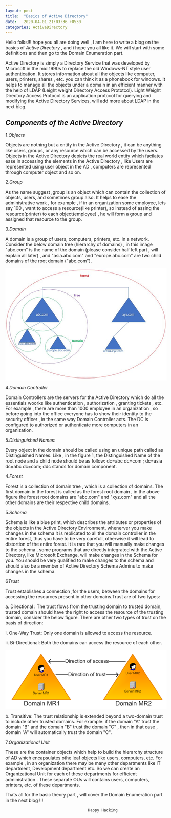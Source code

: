 ```yaml
---
layout: post
title:  "Basics of Active Directory"
date:   2020-04-01 21:03:36 +0530
categories: ActiveDirectory
---
```

Hello folks!!! hope you all are doing well , I am here to write a blog on the basics of *Active Directory* , and i hope you all like it. We will start with some definitions and then go to the Domain Enumeration part.

Active Directory is simply a Directory Service that was developed by Microsoft in the mid 1990s to replace the old Windows-NT style user authentication. It stores information about all the objects like computer, users, printers, shares , etc. you can think it as a phonebook for windows. It helps to manage all the objects under a domain in an efficient manner with the help of LDAP (Leight weight Directory Access Prototcol). Light Weight Directory Access Protocol is an application protocol for querying and modifying the Active Directory Services, will add more about LDAP in the next blog.


## *Components of the Active Directory*

1.*Objects*

Objects are nothing but a  entity in the Active Directory , it can be anything like users, groups, or any resource which can be accessed by the users. Objects in the Active DIrectory depicts the real world entity which facilates ease in accessing the elements in the Active Directory , like Users are represented using user object in the AD , computers are represented through computer object and so on.

2.*Group*

As the name suggest ,group is an object which can contain the collection of objects, users, and sometimes group also. It helps to ease the administrative work , for example , if in an organization some employee, lets say 100 , want to access a resource(like printer), so instead of assing the resource(printer) to each object(employee) , he will form a group and assigned that resource to the group.

3.*Domain*

A domain is a group of users, computers, printers, etc. in a network. Consider the below domain tree (hierarchy of domains) , in this image "abc.com" is the name of the domain (please consider half left part , will explain all later) , and "asia.abc.com" and "europe.abc.com" are two child domains of the root domain ("abc.com").

<img src="https://raw.githubusercontent.com/SecTheBit/plainwhite-jekyll/gh-pages/assets/ad_forest_img1.jpg" align="middle">

4.*Domain Controller* 

Domain Controllers are the servers for the Active Directory which do all the essentials woorks like authentication , authorization , granting tickets , etc. For example , there are more than 1000 employee in an organization , so before going into the office everyone has to show their identity to the security officer , in the same way Domain Controller acts. The DC is configured to authorized or authenticate more computers in an organization.

5.*Distinguished Names*:

Every object in the domain should be called using an unique path called as Distinguished Names. Like , in the figure 1, the Distinguished Name of the root node and a child node should be as follow:
dc=abc dc=com ; dc=asia dc=abc dc=com; ddc stands for domain component.
 
4.*Forest*

Forest is a collection of domain tree , which is a collection of domains. The first domain in the forest is called as the forest root domain , in the above figure the forest root domains are "abc.com" and "xyz.com" and all the other domains are their respective child domains.

5.*Schema*

Schema is like a blue print, which describes the attributes or properties of the objects in the Active Directory Environment, whenerver you make changes in the schema it is replicated to all the domain controller in the entire forest, thus you have to be very carefull, otherwise it will lead to distortion of the entire forest. It is rare that you will manually make changes to the schema , some programs that are directly integrated with the Active Directory, like Microsoft Exchange, will make changes in the Schema for you. You should be very qualified to make changes to the schema and should also be a member of Active Directory Schema Admins to make changes in the schema.

6*Trust*

Trust establishes a connection ,for the users, between the domains for accessing the resources present in other domains.Trust are of two types:

a. Directional : The trust flows from the trusting domain to trusted domain, trusted domain should have the right to access the resource of the trusting domain, consider the below figure. There are other two types of trust on the basis of direction:

i.  One-Way Trust: Only one domain is allowed to access the resource.

ii. Bi-Directional: Both the domains can access the resource of each other.

<img src="https://raw.githubusercontent.com/SecTheBit/plainwhite-jekyll/gh-pages/assets/trust.png" align="middle" > 

b. Transitive: The trust relationship is extended beyond a two-domain trust to include other trusted domains. For example: if the domain "A" trust the domain "B" and the domain "B" trust the domain "C" , then in that case , domain "A" will automatically trust the domain "C".

7.*Organizational Unit*

These are the container objects which help to build the hierarchy structure of AD which encapsulates othe leaf objects like users, computers, etc. For example , in an organization there may be many other departments like IT department, Development department etc. So we can create an Organizational Unit for each of these departments for efficient administration . These separate OUs will contains users, computers, printers, etc. of these departments.

Thats all for the basic theory part , will cover the Domain Enumeration part in the next blog !!!

                                        Happy Hacking
